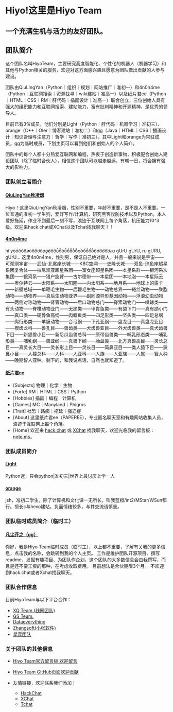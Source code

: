 # Hiyo!这里是Hiyo Team
## 一个充满生机与活力的友好团队。


## 团队简介

这个团队名叫HiyoTeam，主要研究高度智能化、个性化的机器人（机器学习）和其他与Python相关的服务，欢迎对这方面感兴趣且愿意为团队做出贡献的人参与建设。

团队由QiuLingYan（Python｜组织｜规划｜网站推广｜准初一）和4n0n4me（Python｜互联网搜索｜资源找寻｜wiki建站｜准高一）以及纸片君ee（Python｜HTML｜CSS｜RM｜肝代码｜插画设计｜准高一）联合创立，三位创始人具有强大的组织能力和互联网搜索、建站能力，富有批判精神和开源精神，是优秀的领导人。

目前已有3位成员，他们分别是Light（Python｜肝代码｜机器学习｜准初三）、orange（C++｜OIer｜博客建站｜准初二）和gg（Java｜HTML｜CSS｜插画设计｜知识管理与注意力｜哲学｜写作｜准初三），其中Light和orange为常驻成员，gg为临时成员，下划主页可以看到他们和创始人的个人简介。

团队中的每个人都十分热爱互联网和编程，热衷于创造新事物，积极配合创始人建设团队（除了临时合伙人），相信这个团队可以越走越远，有朝一日，将会拥有强大的影响力。


### 团队创立者简介

#### [QiuLingYan秋凌烟](https://qiu-lingyan.github.io/1/)

Hiyo！这里QiuLingYan秋凌烟，性别不重要，年龄不重要，是不是人不重要。一位普通的准初一学生狗，爱好写作/计算机，研究黑客攻防技术以及Python。本人爱好拖延，作业不到最后一刻不写，浪迹于互联网上每个角落，抗压能力10^3级。欢迎来hack.chat或XChat以及Tchat找我聊天！！

#### [4n0n4me](https://www.pillows.net.eu.org/)

hi yòóôõöøōŏőơǒǫǭǿȍȏȫȭȯȱṍṏṑṓọỏốồổỗộớờởỡợℴꞝ gUrU gUrU, ru gURU, gUrU… 这里4n0n4me，性别男，保证自己绝对是人，并且一般来说是宇宙——可观测宇宙——武仙-北冕座长城——KBC空洞——史隆长城——双鱼-琼鱼座超星系团复合体——拉尼凯亚超星系团——室女座超星系团——本星系群——银河系次集团——银河系——猎户旋臂——古尔德带——本星团——本地泡——本星际云——奥尔特云——太阳系——太阳圈——内太阳系——地月系——地球上的露卡——新壁总域——单鞭毛生物——后鞭毛生物——动物总界——蜷丝动物——聚胞动物——动物界——真后生动物亚界——副同源异形基因动物——浮浪幼虫动物——两侧对称动物——肾管动物——后口动物总门——脊索动物门——嗅球类——有头动物——脊椎动物亚门——无颌类——甲胄鱼类——有颌下门——真有颌小门——真口类——硬骨鱼高纲——肉鳍鱼类——四足形类——坚头类——四足总纲——爬行形类——羊膜动物——合弓纲——下孔亚纲——盘龙目——真盘龙亚目——楔齿龙科——兽孔目——兽齿类——犬齿兽亚目——外犬齿兽类——真犬齿兽下目——新颌兽小目——新尼瓜齿兽总科——原带齿兽类——哺乳形态类——哺乳形类——哺乳纲——兽亚纲——真兽下纲——胎盘类——北方真兽高目——灵长总目——真灵长大目——灵长形上目——灵长目——简鼻亚目——类人猿下目——狭鼻小目——人猿总科——人科——人亚科——人族——人亚族——人属——智人种——晚期智人亚种。剩下的，和我说点话，自然也就知道了。

#### [纸片君ee](https://paperee.tk/)

- [Subjects] 物理｜化学｜生物
- [Forte] RM｜HTML｜CSS｜Python
- [Hobbies] 插画｜编程｜计算机
- [Games] MC｜Manyland｜Phigros
- [Trait] 社恐｜路痴｜拖延｜强迫症
- [About] 这里纸片君ee（PAPEREE），专业匿名聊天室和有趣网站收集人员，浪迹于互联网上每个角落。
- [Home] 欢迎来 [hack.chat](https://hack.chat/) 或 [XChat](https://xq.kzw.ink/) 找我聊天，欢迎光临我的留言板：[note.ms](https://note.ms/ee)。


### 团队成员简介

#### [Light](https://gitee.com/BirdingLight)

Python迷，只会python|准初三|世界上最讨厌上学一人

#### [orange](http://imoier.xyz/)

jsh，准初二学生，除了计算机和文化课一无所长，叫我蓝橙/int2/MStar/WSun都行。擅长c与hexo建站。负面情绪较多，与其交流请慎重。


### 团队临时成员简介（临时工）


#### [凡尘芥之（gg）](https://fcjz.github.io/Homepage/)
你好，我是Hiyo Team临时成员（临时工），以上都不重要，了解有关我的更多信息，点击我的名称，会跳转到我的个人主页。 工作是维护团队开源项目、撰写readme、发掘有趣项目、为团队作企划，这个团队的大多数信息会由我撰写，而且是还不要工资的那种，在考虑收取费用。 目前想法是合伙期限3个月。 不欢迎到hack.chat或者Xchat找我聊天。


### 团队合作信息
 目前HiyoTeam与以下平台合作：
 - [XQ Team.(线圈团队)](http://xq.kzw.ink/)
 - [GS Team.](https://www.zzchat.cf/team/)
 - [Dataeverything](https://dataeverything.top/)
 - [Zhangsoft(小张软件)](https://mrzhang365.github.io/zhangsoft/)
 - [星弈团队](https://blog.uerr.cn)
 


### 关于团队的其他信息

- [Hiyo Team官方留言板 欢迎留言](https://note.ms/hiyoteam)
- [Hiyo Team GitHub页面欢迎贡献](https://github.com/Hiyo-Team/team)

- 友情链接，欢迎联系我们添加！
   - [HackChat](https://hack.chat/)
   - [XChat](https://xq.kzw.ink/)
   - [Tchat](http://chat.thz.cool/)
